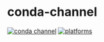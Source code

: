 # conda-channel

[![conda channel](https://img.shields.io/badge/conda%20channel-andrsd-green)](https://anaconda.org/andrsd/repo)
[![platforms](https://img.shields.io/badge/platforms-linux--64,osx--arm64-orange)](https://anaconda.org/andrsd/repo)
